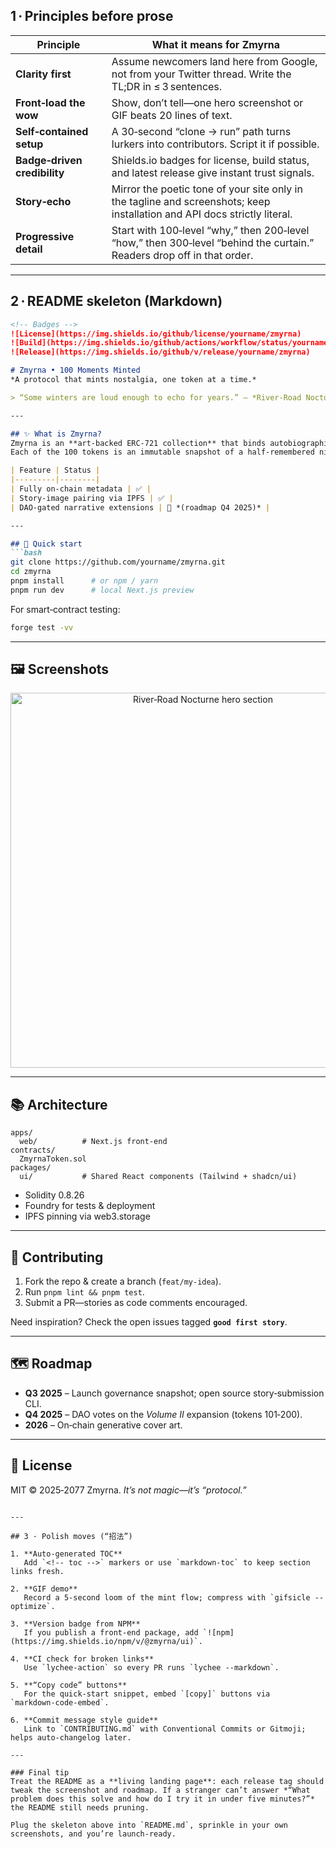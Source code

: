
## 1 · Principles before prose

| Principle                    | What it means for Zmyrna                                                                                                  |
| ---------------------------- | ------------------------------------------------------------------------------------------------------------------------- |
| **Clarity first**            | Assume newcomers land here from Google, not from your Twitter thread. Write the TL;DR in ≤ 3 sentences.                   |
| **Front‑load the wow**       | Show, don’t tell—one hero screenshot or GIF beats 20 lines of text.                                                       |
| **Self‑contained setup**     | A 30‑second “clone → run” path turns lurkers into contributors. Script it if possible.                                    |
| **Badge‑driven credibility** | Shields.io badges for license, build status, and latest release give instant trust signals.                               |
| **Story‑echo**               | Mirror the poetic tone of your site only in the tagline and screenshots; keep installation and API docs strictly literal. |
| **Progressive detail**       | Start with 100‑level “why,” then 200‑level “how,” then 300‑level “behind the curtain.” Readers drop off in that order.    |

---

## 2 · README skeleton (Markdown)

````markdown
<!-- Badges -->
![License](https://img.shields.io/github/license/yourname/zmyrna)
![Build](https://img.shields.io/github/actions/workflow/status/yourname/zmyrna/ci.yml?label=build)
![Release](https://img.shields.io/github/v/release/yourname/zmyrna)

# Zmyrna • 100 Moments Minted
*A protocol that mints nostalgia, one token at a time.*

> “Some winters are loud enough to echo for years.” – *River‑Road Nocturne*

---

## ✨ What is Zmyrna?
Zmyrna is an **art‑backed ERC‑721 collection** that binds autobiographical vignettes to on‑chain metadata.  
Each of the 100 tokens is an immutable snapshot of a half‑remembered night—bikes, neon rivers, contraband ramen.

| Feature | Status |
|---------|--------|
| Fully on‑chain metadata | ✅ |
| Story‑image pairing via IPFS | ✅ |
| DAO‑gated narrative extensions | 🚧 *(roadmap Q4 2025)* |

---

## 🔧 Quick start
```bash
git clone https://github.com/yourname/zmyrna.git
cd zmyrna
pnpm install      # or npm / yarn
pnpm run dev      # local Next.js preview
````

For smart‑contract testing:

```bash
forge test -vv
```

---

## 🖼️ Screenshots

<p align="center">
  <img src="docs/screenshot_hero.png" width="600" alt="River‑Road Nocturne hero section"/>
</p>

---

## 📚 Architecture

```
apps/
  web/          # Next.js front‑end
contracts/
  ZmyrnaToken.sol
packages/
  ui/           # Shared React components (Tailwind + shadcn/ui)
```

* Solidity 0.8.26
* Foundry for tests & deployment
* IPFS pinning via web3.storage

---

## 🤝 Contributing

1. Fork the repo & create a branch (`feat/my-idea`).
2. Run `pnpm lint && pnpm test`.
3. Submit a PR—stories as code comments encouraged.

Need inspiration? Check the open issues tagged **`good first story`**.

---

## 🗺️ Roadmap

* **Q3 2025** – Launch governance snapshot; open source story‑submission CLI.
* **Q4 2025** – DAO votes on the *Volume II* expansion (tokens 101‑200).
* **2026** – On‑chain generative cover art.

---

## 📝 License

MIT © 2025‑2077 Zmyrna.
*It’s not magic—it’s “protocol.”*

```

---

## 3 · Polish moves (“招法”)

1. **Auto‑generated TOC**  
   Add `<!-- toc -->` markers or use `markdown‑toc` to keep section links fresh.

2. **GIF demo**  
   Record a 5‑second loom of the mint flow; compress with `gifsicle --optimize`.

3. **Version badge from NPM**  
   If you publish a front‑end package, add `![npm](https://img.shields.io/npm/v/@zmyrna/ui)`.

4. **CI check for broken links**  
   Use `lychee‑action` so every PR runs `lychee --markdown`.

5. **“Copy code” buttons**  
   For the quick‑start snippet, embed `[copy]` buttons via `markdown‑code‑embed`.

6. **Commit message style guide**  
   Link to `CONTRIBUTING.md` with Conventional Commits or Gitmoji; helps auto‑changelog later.

---

### Final tip
Treat the README as a **living landing page**: each release tag should tweak the screenshot and roadmap. If a stranger can’t answer *“What problem does this solve and how do I try it in under five minutes?”* the README still needs pruning.

Plug the skeleton above into `README.md`, sprinkle in your own screenshots, and you’re launch‑ready.
```
